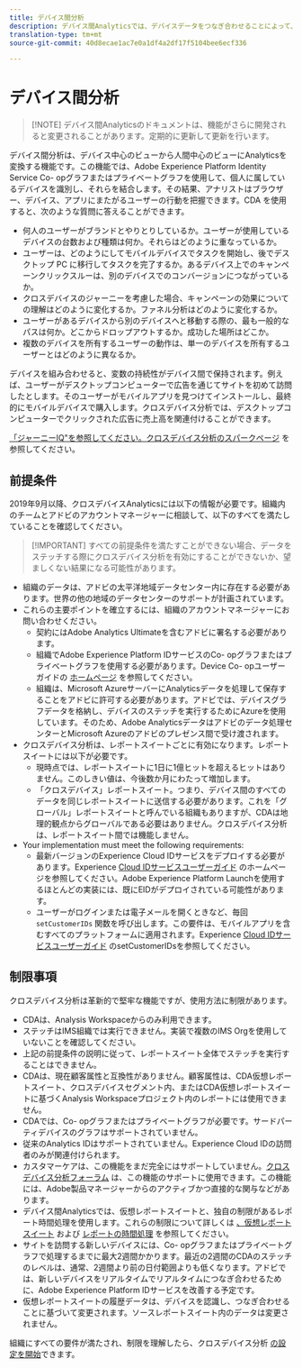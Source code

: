 ```yaml
---
title: デバイス間分析
description: デバイス間Analyticsでは、デバイスデータをつなぎ合わせることによって、デバイスに焦点を当てたデータがユーザー中心に変更されます。
translation-type: tm+mt
source-git-commit: 40d8ecae1ac7e0a1df4a2df17f5104bee6ecf336

---
```



# デバイス間分析

> [!NOTE] デバイス間Analyticsのドキュメントは、機能がさらに開発されると変更されることがあります。定期的に更新して更新を行います。

デバイス間分析は、デバイス中心のビューから人間中心のビューにAnalyticsを変換する機能です。この機能では、Adobe Experience Platform Identity Service Co- opグラフまたはプライベートグラフを使用して、個人に属しているデバイスを識別し、それらを結合します。その結果、アナリストはブラウザー、デバイス、アプリにまたがるユーザーの行動を把握できます。CDA を使用すると、次のような質問に答えることができます。

* 何人のユーザーがブランドとやりとりしているか。ユーザーが使用しているデバイスの台数および種類は何か。それらはどのように重なっているか。
* ユーザーは、どのようにしてモバイルデバイスでタスクを開始し、後でデスクトップ PC に移行してタスクを完了するか。あるデバイス上でのキャンペーンクリックスルーは、別のデバイスでのコンバージョンにつながっているか。
* クロスデバイスのジャーニーを考慮した場合、キャンペーンの効果についての理解はどのように変化するか。ファネル分析はどのように変化するか。
* ユーザーがあるデバイスから別のデバイスへと移動する際の、最も一般的なパスは何か。どこからドロップアウトするか。成功した場所はどこか。
* 複数のデバイスを所有するユーザーの動作は、単一のデバイスを所有するユーザーとはどのように異なるか。

デバイスを組み合わせると、変数の持続性がデバイス間で保持されます。例えば、ユーザーがデスクトップコンピューターで広告を通じてサイトを初めて訪問したとします。そのユーザーがモバイルアプリを見つけてインストールし、最終的にモバイルデバイスで購入します。クロスデバイス分析では、デスクトップコンピューターでクリックされた広告に売上高を関連付けることができます。

[「ジャーニーIQ"を参照してください。クロスデバイス分析のスパークページ](http://adobe.ly/aacda) を参照してください。

## 前提条件

2019年9月以降、クロスデバイスAnalyticsには以下の情報が必要です。組織内のチームとアドビのアカウントマネージャーに相談して、以下のすべてを満たしていることを確認してください。

> [!IMPORTANT] すべての前提条件を満たすことができない場合、データをステッチする際にクロスデバイス分析を有効にすることができないか、望ましくない結果になる可能性があります。

* 組織のデータは、アドビの太平洋地域データセンター内に存在する必要があります。世界の他の地域のデータセンターのサポートが計画されています。
* これらの主要ポイントを確立するには、組織のアカウントマネージャーにお問い合わせください。
   * 契約にはAdobe Analytics Ultimateを含むアドビに署名する必要があります。
   * 組織でAdobe Experience Platform IDサービスのCo- opグラフまたはプライベートグラフを使用する必要があります。Device Co- opユーザーガイドの [ホームページ](https://docs.adobe.com/content/help/en/device-co-op/using/home.html) を参照してください。
   * 組織は、Microsoft AzureサーバーにAnalyticsデータを処理して保存することをアドビに許可する必要があります。アドビでは、デバイスグラフデータを格納し、デバイスのステッチを実行するためにAzureを使用しています。そのため、Adobe Analyticsデータはアドビのデータ処理センターとMicrosoft Azureのアドビのプレゼンス間で受け渡されます。
* クロスデバイス分析は、レポートスイートごとに有効になります。レポートスイートには以下が必要です。
   * 現時点では、レポートスイートに1日に1億ヒットを超えるヒットはありません。このしきい値は、今後数か月にわたって増加します。
   * 「クロスデバイス」レポートスイート。つまり、デバイス間のすべてのデータを同じレポートスイートに送信する必要があります。これを「グローバル」レポートスイートと呼んでいる組織もありますが、CDAは地理的観点からグローバルである必要はありません。クロスデバイス分析は、レポートスイート間では機能しません。
* Your implementation must meet the following requirements:
   * 最新バージョンのExperience Cloud IDサービスをデプロイする必要があります。Experience [Cloud IDサービスユーザーガイド](https://docs.adobe.com/content/help/en/id-service/using/home.html) のホームページを参照してください。Adobe Experience Platform Launchを使用するほとんどの実装には、既にEIDがデプロイされている可能性があります。
   * ユーザーがログインまたは電子メールを開くときなど、毎回 `setCustomerIDs` 関数を呼び出します。この要件は、モバイルアプリを含むすべてのプラットフォームに適用されます。Experience [Cloud IDサービスユーザーガイド](https://docs.adobe.com/content/help/en/id-service/using/id-service-api/methods/setcustomerids.html) のsetCustomerIDsを参照してください。

## 制限事項

クロスデバイス分析は革新的で堅牢な機能ですが、使用方法に制限があります。

* CDAは、Analysis Workspaceからのみ利用できます。
* ステッチはIMS組織では実行できません。実装で複数のIMS Orgを使用していないことを確認してください。
* 上記の前提条件の説明に従って、レポートスイート全体でステッチを実行することはできません。
* CDAは、現在顧客属性と互換性がありません。顧客属性は、CDA仮想レポートスイート、クロスデバイスセグメント内、またはCDA仮想レポートスイートに基づくAnalysis Workspaceプロジェクト内のレポートには使用できません。
* CDAでは、Co- opグラフまたはプライベートグラフが必要です。サードパーティデバイスのグラフはサポートされていません。
* 従来のAnalytics IDはサポートされていません。Experience Cloud IDの訪問者のみが関連付けられます。
* カスタマーケアは、この機能をまだ完全にはサポートしていません。[クロスデバイス分析フォーラム](https://forums.adobe.com/community/experience-cloud/analytics-cloud/analytics/cross-device-analytics/overview) は、この機能のサポートに使用できます。この機能には、Adobe製品マネージャーからのアクティブかつ直接的な関与などがあります。
* デバイス間Analyticsでは、仮想レポートスイートと、独自の制限があるレポート時間処理を使用します。これらの制限について詳しくは [、仮想レポートスイート](../vrs/vrs-about.md) および [レポートの時間処理](../vrs/vrs-report-time-processing.md) を参照してください。
* サイトを訪問する新しいデバイスには、Co- opグラフまたはプライベートグラフで処理するまでに最大2週間かかります。最近の2週間のCDAのステッチのレベルは、通常、2週間より前の日付範囲よりも低くなります。アドビでは、新しいデバイスをリアルタイムでリアルタイムにつなぎ合わせるために、Adobe Experience Platform IDサービスを改善する予定です。
* 仮想レポートスイートの履歴データは、デバイスを認識し、つなぎ合わせることに基づいて変更されます。ソースレポートスイート内のデータは変更されません。

組織にすべての要件が満たされ、制限を理解したら、クロスデバイス分析 [の設定を開始](cda-setup.md)できます。
